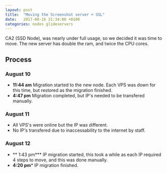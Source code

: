 ```yaml
---
layout: post
title:  "Moving the Screenshot server + SSL"
date:   2017-08-16 21:34:00 +0100
categories: nodes glideservers
---
```

CA2 (SSD Node), was nearly under full usage, so we decided it was time to move.
The new server has double the ram, and twice the CPU cores.

## Process

### August 10
* **11:44 am** Migration started to the new node. Each VPS was down for this time, but restored as the migration finished.
* **4:47 pm** Migration completed, but IP's needed to be transfered manually.

### August 11
* All VPS's were online but the IP was different.
* No IP's transfered due to inaccessability to the internet by staff.

### August 12
* ** 1:43 pm*** IP migration started, this took a while as each IP required 4 steps to move, and this was done manually.
* **4:20 pm*** IP migration finished.

